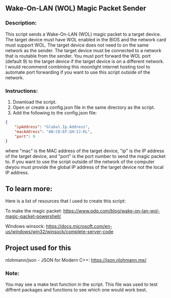 ## Wake-On-LAN (WOL) Magic Packet Sender

### Description:
This script sends a Wake-On-LAN (WOL) magic packet to a target device. The target device must have WOL enabled in the BIOS and the network card must support WOL. The target device does not need to on the same network as the sender. The target device must be connected to a network that is routable from the sender. You must port forward the WOL port (default 9) to the target device if the target device is on a different network. I would recommend combining this moonlight internet hosting tool to automate port forwarding if you want to use this script outside of the network.

### Instructions:

1. Download the script.
2. Open or create a config.json file in the same directory as the script.
3. Add the following to the config.json file:
```json
{
    "ipAddress": "Global.Ip.Address",
    "macAddress": "AB:CD:EF:GH:IJ:KL",
    "port": 9
}
```

where "mac" is the MAC address of the target device, "ip" is the IP address of the target device, and "port" is the port number to send the magic packet to.
If you want to use the script outside of the network of the computer dwyou must provide the global IP address of the target device not the local IP address.


## To learn more:
Here is a list of resources that I used to create this script:


To make the magic packet:
https://www.pdq.com/blog/wake-on-lan-wol-magic-packet-powershell/

Windows winsock:
https://docs.microsoft.com/en-us/windows/win32/winsock/complete-server-code


## Project used for this
nlohmann/json - JSON for Modern C++:
https://json.nlohmann.me/

### Note:
You may see a make test function in the script. This file was used to test diffrent packages and functions to see which one would work best. 

